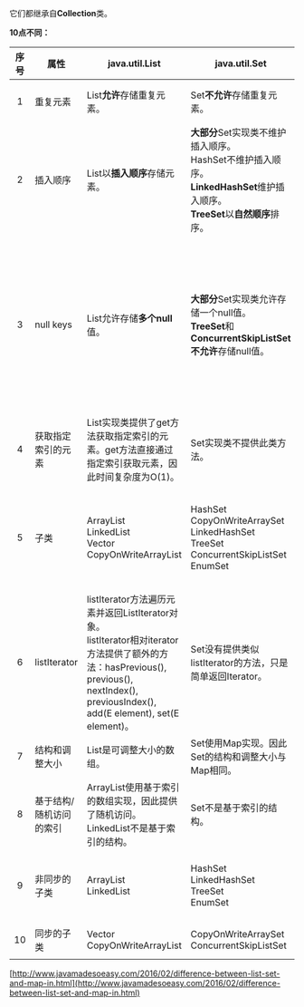 它们都继承自**Collection**类。

**10点不同：**

|序号|属性|java.util.List|java.util.Set|java.util.Map|
|:--:|--|--|--|--|
|1|重复元素|List**允许**存储重复元素。|Set**不允许**存储重复元素。|Map以键值对形式存储数据，**key不允许重复，value可以重复。**|
|2|插入顺序|List以**插入顺序**存储元素。|**大部分**Set实现类不维护插入顺序。<br>HashSet不维护插入顺序。<br>**LinkedHashSet**维护插入顺序。<br>**TreeSet**以**自然顺序**排序。|**大部分**Map实现类不维护插入顺序。<br>HashMap不维护插入顺序。<br>**LinkedHashMap**维护key的插入顺序。<br>**TreeMap**以key的**自然顺序**排序。|
|3|null keys|List允许存储**多个null**值。|**大部分**Set实现类允许存储一个null值。<br>**TreeSet**和**ConcurrentSkipListSet** **不允许**存储null值。|Map实现类：<br>HashMap允许**一个null键**和**多个null值**。<br>LinkedHashMap允许**一个null键**和**多个null值**。<br>TreeMap**不允许null键**，**允许多个null值**。<br>Hashtable**不允许null键和null值**。<br>ConcurrentHashMap**不允许null键和null值**。<br>ConcurrentSkipListMap**不允许null键和null值**。|
|4|获取指定索引的元素|List实现类提供了get方法获取指定索引的元素。get方法直接通过指定索引获取元素，因此时间复杂度为O(1)。|Set实现类不提供此类方法。|Map实现类不提供此类方法。|
|5|子类|ArrayList<br>LinkedList<br>Vector<br>CopyOnWriteArrayList|HashSet<br>CopyOnWriteArraySet<br> LinkedHashSet<br>TreeSet<br>ConcurrentSkipListSet<br>EnumSet|HashMap<br>Hashtable<br> ConcurrentHashMap<br>LinkedHashMap<br>TreeMap<br>ConcurrentSkipListMap<br> IdentityHashMap<br>WeakHashMap<br>EnumMap|
|6|listIterator|listIterator方法遍历元素并返回ListIterator对象。<br>listIterator相对iterator方法提供了额外的方法：hasPrevious(), previous(), nextIndex(), previousIndex(), add(E element), set(E element)。|Set没有提供类似listIterator的方法，只是简单返回Iterator。|Map提供了三种iterator：<br>**map.keySet().iterator()**<br>遍历key并返回Iterator对象。<br>**map.values().iterator()**<br>遍历value并返回Iterator对象。<br>**map.entrySet().iterator()**<br>遍历key和value并返回Map.Entry对象。|
|7|结构和调整大小|List是可调整大小的数组。|Set使用Map实现。因此Set的结构和调整大小与Map相同。|Map使用哈希技术存储键值对。|
|8|基于结构/随机访问的索引|ArrayList使用基于索引的数组实现，因此提供了随机访问。LinkedList不是基于索引的结构。|Set不是基于索引的结构。|Map不是基于索引的结构。|
|9|非同步的子类|ArrayList<br>LinkedList|HashSet<br>LinkedHashSet<br>TreeSet<br>EnumSet|HashMap<br>LinkedHashMap<br>TreeMap<br>IdentityHashMap<br>WeakHashMap<br>EnumMap|
|10|同步的子类|Vector<br>CopyOnWriteArrayList|CopyOnWriteArraySet<br> ConcurrentSkipListSet|Hashtable<br>ConcurrentHashMap<br>ConcurrentSkipListMap|

[http://www.javamadesoeasy.com/2016/02/difference-between-list-set-and-map-in.html](http://www.javamadesoeasy.com/2016/02/difference-between-list-set-and-map-in.html)
